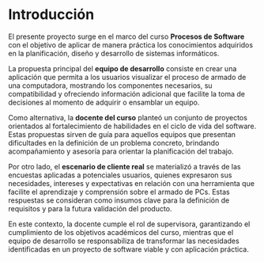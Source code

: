 # Introducción

El presente proyecto surge en el marco del curso **Procesos de Software** con el objetivo de aplicar de manera práctica los conocimientos adquiridos en la planificación, diseño y desarrollo de sistemas informáticos.  

La propuesta principal del **equipo de desarrollo** consiste en crear una aplicación que permita a los usuarios visualizar el proceso de armado de una computadora, mostrando los componentes necesarios, su compatibilidad y ofreciendo información adicional que facilite la toma de decisiones al momento de adquirir o ensamblar un equipo.  

Como alternativa, la **docente del curso** planteó un conjunto de proyectos orientados al fortalecimiento de habilidades en el ciclo de vida del software. Estas propuestas sirven de guía para aquellos equipos que presentan dificultades en la definición de un problema concreto, brindando acompañamiento y asesoría para orientar la planificación del trabajo.  

Por otro lado, el **escenario de cliente real** se materializó a través de las encuestas aplicadas a potenciales usuarios, quienes expresaron sus necesidades, intereses y expectativas en relación con una herramienta que facilite el aprendizaje y comprensión sobre el armado de PCs. Estas respuestas se consideran como insumos clave para la definición de requisitos y para la futura validación del producto.  

En este contexto, la docente cumple el rol de supervisora, garantizando el cumplimiento de los objetivos académicos del curso, mientras que el equipo de desarrollo se responsabiliza de transformar las necesidades identificadas en un proyecto de software viable y con aplicación práctica.  

